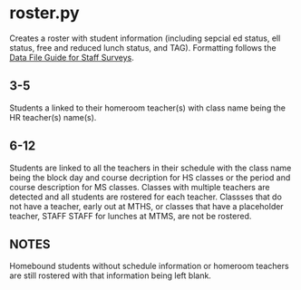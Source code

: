 # roster.py

Creates a roster with student information (including sepcial ed status, ell
status, free and reduced lunch status, and TAG). Formatting follows the
[Data File Guide for Staff Surveys](https://panorama-www.s3.amazonaws.com/library/Data%20File%20Guide%20for%20Staff%20Surveys%20or%20Staff%20SEL%20Measures.pdf).

## 3-5

Students a linked to their homeroom teacher(s) with class name being the HR
teacher(s) name(s).

## 6-12

Students are linked to all the teachers in their schedule with the class name
being the block day and course decription for HS classes or the period and
course description for MS classes. Classes with multiple teachers are detected
and all students are rostered for each teacher. Classses that do not have a
teacher, early out at MTHS, or classes that have a placeholder teacher, STAFF
STAFF for lunches at MTMS, are not be rostered.

## NOTES

Homebound students without schedule information or homeroom teachers are still
rostered with that information being left blank.
